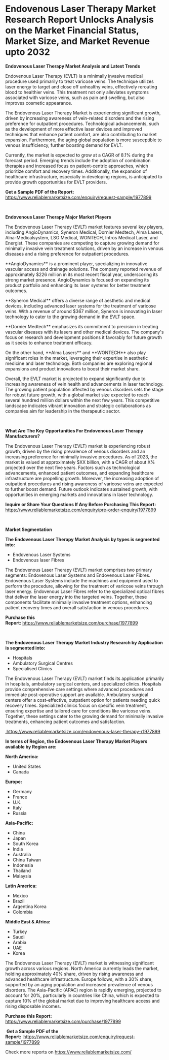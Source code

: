 <p><h1>Endovenous Laser Therapy Market Research Report Unlocks Analysis on the Market Financial Status, Market Size, and Market Revenue upto 2032</h1></p><p><strong>Endovenous Laser Therapy Market Analysis and Latest Trends</strong></p>
<p><p>Endovenous Laser Therapy (EVLT) is a minimally invasive medical procedure used primarily to treat varicose veins. The technique utilizes laser energy to target and close off unhealthy veins, effectively rerouting blood to healthier veins. This treatment not only alleviates symptoms associated with varicose veins, such as pain and swelling, but also improves cosmetic appearance.</p><p>The Endovenous Laser Therapy Market is experiencing significant growth, driven by increasing awareness of vein-related disorders and the rising preference for outpatient procedures. Technological advancements, such as the development of more effective laser devices and improved techniques that enhance patient comfort, are also contributing to market expansion. Furthermore, the aging global population is more susceptible to venous insufficiency, further boosting demand for EVLT.</p><p>Currently, the market is expected to grow at a CAGR of 8.1% during the forecast period. Emerging trends include the adoption of combination therapies and increased focus on patient-centric approaches, which prioritize comfort and recovery times. Additionally, the expansion of healthcare infrastructure, especially in developing regions, is anticipated to provide growth opportunities for EVLT providers.</p></p>
<p><strong>Get a Sample PDF of the Report:&nbsp;</strong> <a href="https://www.reliablemarketsize.com/enquiry/request-sample/1977899?utm_campaign=2450&utm_medium=2&utm_source=Github&utm_content=ia&utm_term=03032025&utm_id=endovenous-laser-therapy">https://www.reliablemarketsize.com/enquiry/request-sample/1977899</a></p>
<p>&nbsp;</p>
<p><strong>Endovenous Laser Therapy Major Market Players</strong></p>
<p><p>The Endovenous Laser Therapy (EVLT) market features several key players, including AngioDynamics, Syneron Medical, Dornier Medtech, Alma Lasers, Alna-Medicalsystem, LSO Medical, WONTECH, Intros Medical Laser, and Energist. These companies are competing to capture growing demand for minimally invasive vein treatment solutions, driven by an increase in venous diseases and a rising preference for outpatient procedures.</p><p>**AngioDynamics** is a prominent player, specializing in innovative vascular access and drainage solutions. The company reported revenue of approximately $226 million in its most recent fiscal year, underscoring its strong market presence. AngioDynamics is focused on expanding its product portfolio and enhancing its laser systems for better treatment outcomes.</p><p>**Syneron Medical** offers a diverse range of aesthetic and medical devices, including advanced laser systems for the treatment of varicose veins. With a revenue of around $367 million, Syneron is innovating in laser technology to cater to the growing demand in the EVLT space.</p><p>**Dornier Medtech** emphasizes its commitment to precision in treating vascular diseases with its lasers and other medical devices. The company's focus on research and development positions it favorably for future growth as it seeks to enhance treatment efficacy.</p><p>On the other hand, **Alma Lasers** and **WONTECH** also play significant roles in the market, leveraging their expertise in aesthetic medicine and laser technology. Both companies are exploring regional expansions and product innovations to boost their market share.</p><p>Overall, the EVLT market is projected to expand significantly due to increasing awareness of vein health and advancements in laser technology. The growing patient population affected by venous disorders sets the stage for robust future growth, with a global market size expected to reach several hundred million dollars within the next few years. This competitive landscape indicates vibrant innovation and strategic collaborations as companies aim for leadership in the therapeutic sector.</p></p>
<p>&nbsp;</p>
<p><strong>What Are The Key Opportunities For Endovenous Laser Therapy Manufacturers?</strong></p>
<p><p>The Endovenous Laser Therapy (EVLT) market is experiencing robust growth, driven by the rising prevalence of venous disorders and an increasing preference for minimally invasive procedures. As of 2023, the market is valued at approximately $XX billion, with a CAGR of about X% projected over the next five years. Factors such as technological advancements, enhanced patient outcomes, and expanding healthcare infrastructure are propelling growth. Moreover, the increasing adoption of outpatient procedures and rising awareness of varicose veins are expected to further boost demand. Future outlook indicates sustained growth, with opportunities in emerging markets and innovations in laser technology.</p></p>
<p><strong>Inquire or Share Your Questions If Any Before Purchasing This Report:</strong> <a href="https://www.reliablemarketsize.com/enquiry/pre-order-enquiry/1977899?utm_campaign=2450&utm_medium=2&utm_source=Github&utm_content=ia&utm_term=03032025&utm_id=endovenous-laser-therapy">https://www.reliablemarketsize.com/enquiry/pre-order-enquiry/1977899</a></p>
<p>&nbsp;</p>
<p><strong>Market Segmentation</strong></p>
<p><strong>The Endovenous Laser Therapy Market Analysis by types is segmented into:</strong></p>
<p><ul><li>Endovenous Laser Systems</li><li>Endovenous laser Fibres</li></ul></p>
<p><p>The Endovenous Laser Therapy (EVLT) market comprises two primary segments: Endovenous Laser Systems and Endovenous Laser Fibres. Endovenous Laser Systems include the machines and equipment used to perform the procedure, allowing for the treatment of varicose veins through laser energy. Endovenous Laser Fibres refer to the specialized optical fibres that deliver the laser energy into the targeted veins. Together, these components facilitate minimally invasive treatment options, enhancing patient recovery times and overall satisfaction in venous procedures.</p></p>
<p><strong>Purchase this Report:&nbsp;</strong><a href="https://www.reliablemarketsize.com/purchase/1977899?utm_campaign=2450&utm_medium=2&utm_source=Github&utm_content=ia&utm_term=03032025&utm_id=endovenous-laser-therapy">https://www.reliablemarketsize.com/purchase/1977899</a></p>
<p>&nbsp;</p>
<p><strong>The Endovenous Laser Therapy Market Industry Research by Application is segmented into:</strong></p>
<p><ul><li>Hospitals</li><li>Ambulatory Surgical Centres</li><li>Specialised Clinics</li></ul></p>
<p><p>The Endovenous Laser Therapy (EVLT) market finds its application primarily in hospitals, ambulatory surgical centers, and specialized clinics. Hospitals provide comprehensive care settings where advanced procedures and immediate post-operative support are available. Ambulatory surgical centers offer a cost-effective, outpatient option for patients needing quick recovery times. Specialized clinics focus on specific vein treatment, ensuring expertise and tailored care for conditions like varicose veins. Together, these settings cater to the growing demand for minimally invasive treatments, enhancing patient outcomes and satisfaction.</p></p>
<p><a href="https://www.reliablemarketsize.com/endovenous-laser-therapy-r1977899?utm_campaign=2450&utm_medium=2&utm_source=Github&utm_content=ia&utm_term=03032025&utm_id=endovenous-laser-therapy">&nbsp;https://www.reliablemarketsize.com/endovenous-laser-therapy-r1977899</a></p>
<p><strong>In terms of Region, the Endovenous Laser Therapy Market Players available by Region are:</strong></p>
<p>
    <p> <strong> North America: </strong>
        <ul>
            <li>United States</li>
            <li>Canada</li>
        </ul>
        </p> 
    <p> <strong> Europe: </strong>
        <ul>
            <li>Germany</li>
            <li>France</li>
            <li>U.K.</li>
            <li>Italy</li>
            <li>Russia</li>
        </ul>
        </p> 
    <p> <strong> Asia-Pacific: </strong>
        <ul>
            <li>China</li>
            <li>Japan</li>
            <li>South Korea</li>
            <li>India</li>
            <li>Australia</li>
            <li>China Taiwan</li>
            <li>Indonesia</li>
            <li>Thailand</li>
            <li>Malaysia</li>
        </ul>
        </p> 
    <p> <strong> Latin America: </strong>
        <ul>
            <li>Mexico</li>
            <li>Brazil</li>
            <li>Argentina Korea</li>
            <li>Colombia</li>
        </ul>
        </p> 
    <p> <strong> Middle East & Africa: </strong>
        <ul>
            <li>Turkey</li>
            <li>Saudi</li>
            <li>Arabia</li>
            <li>UAE</li>
            <li>Korea</li>
        </ul>
    </p>
    </p>
<p><p>The Endovenous Laser Therapy (EVLT) market is witnessing significant growth across various regions. North America currently leads the market, holding approximately 40% share, driven by rising awareness and advanced healthcare infrastructure. Europe follows, with a 30% share, supported by an aging population and increased prevalence of venous disorders. The Asia-Pacific (APAC) region is rapidly emerging, projected to account for 20%, particularly in countries like China, which is expected to capture 10% of the global market due to improving healthcare access and rising disposable incomes.</p></p>
<p><strong>Purchase this Report: </strong><a href="https://www.reliablemarketsize.com/purchase/1977899?utm_campaign=2450&utm_medium=2&utm_source=Github&utm_content=ia&utm_term=03032025&utm_id=endovenous-laser-therapy">https://www.reliablemarketsize.com/purchase/1977899</a></p>
<p>&nbsp;<strong>Get a Sample PDF of the Report:&nbsp;&nbsp;</strong><a href="https://www.reliablemarketsize.com/enquiry/request-sample/1977899?utm_campaign=2450&utm_medium=2&utm_source=Github&utm_content=ia&utm_term=03032025&utm_id=endovenous-laser-therapy">https://www.reliablemarketsize.com/enquiry/request-sample/1977899</a></p>
<p><strong></strong></p>
<p>Check more reports on <a href="https://www.reliablemarketsize.com/?utm_campaign=2450&utm_medium=2&utm_source=Github&utm_content=ia&utm_term=03032025&utm_id=endovenous-laser-therapy">https://www.reliablemarketsize.com/</a></p>